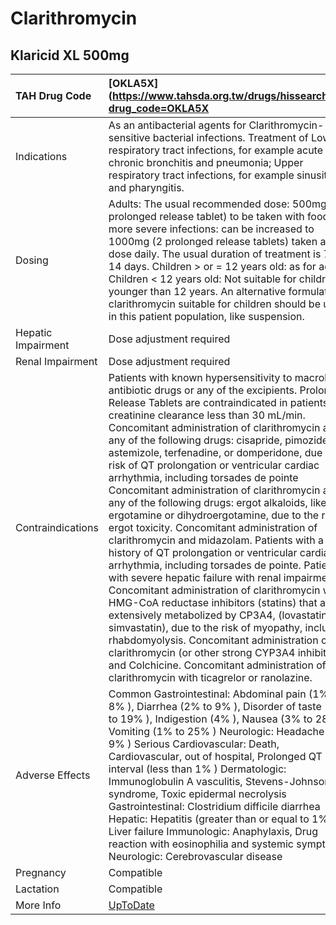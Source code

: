 # Clarithromycin

## Klaricid XL 500mg

| TAH Drug Code      | [OKLA5X](https://www.tahsda.org.tw/drugs/hissearch.php?drug_code=OKLA5X                                                                                                                                                                                                                                                                                                                                                                                                                                                                                                                                                                                                                                                                                                                                                                                                                                                                                                                                                                                                                                                                                                                                                                                             |
|:-------------------|:--------------------------------------------------------------------------------------------------------------------------------------------------------------------------------------------------------------------------------------------------------------------------------------------------------------------------------------------------------------------------------------------------------------------------------------------------------------------------------------------------------------------------------------------------------------------------------------------------------------------------------------------------------------------------------------------------------------------------------------------------------------------------------------------------------------------------------------------------------------------------------------------------------------------------------------------------------------------------------------------------------------------------------------------------------------------------------------------------------------------------------------------------------------------------------------------------------------------------------------------------------------------|
| Indications        | As an antibacterial agents for Clarithromycin-sensitive bacterial infections. Treatment of Lower respiratory tract infections, for example acute and chronic bronchitis and pneumonia; Upper respiratory tract infections, for example sinusitis and pharyngitis.                                                                                                                                                                                                                                                                                                                                                                                                                                                                                                                                                                                                                                                                                                                                                                                                                                                                                                                                                                                                   |
| Dosing             | Adults: The usual recommended dose: 500mg (1 prolonged release tablet) to be taken with food. In more severe infections: can be increased to 1000mg (2 prolonged release tablets) taken as one dose daily. The usual duration of treatment is 7 to 14 days. Children > or = 12 years old: as for adults. Children < 12 years old: Not suitable for children younger than 12 years. An alternative formulation of clarithromycin suitable for children should be used in this patient population, like suspension.                                                                                                                                                                                                                                                                                                                                                                                                                                                                                                                                                                                                                                                                                                                                                   |
| Hepatic Impairment | Dose adjustment required                                                                                                                                                                                                                                                                                                                                                                                                                                                                                                                                                                                                                                                                                                                                                                                                                                                                                                                                                                                                                                                                                                                                                                                                                                            |
| Renal Impairment   | Dose adjustment required                                                                                                                                                                                                                                                                                                                                                                                                                                                                                                                                                                                                                                                                                                                                                                                                                                                                                                                                                                                                                                                                                                                                                                                                                                            |
| Contraindications  | Patients with known hypersensitivity to macrolide antibiotic drugs or any of the excipients. Prolonged Release Tablets are contraindicated in patients with creatinine clearance less than 30 mL/min. Concomitant administration of clarithromycin and any of the following drugs: cisapride, pimozide, astemizole, terfenadine, or domperidone, due to the risk of QT prolongation or ventricular cardiac arrhythmia, including torsades de pointe Concomitant administration of clarithromycin and any of the following drugs: ergot alkaloids, like ergotamine or dihydroergotamine, due to the risk of ergot toxicity. Concomitant administration of clarithromycin and midazolam. Patients with a history of QT prolongation or ventricular cardiac arrhythmia, including torsades de pointe. Patients with severe hepatic failure with renal impairment. Concomitant administration of clarithromycin with HMG-CoA reductase inhibitors (statins) that are extensively metabolized by CP3A4, (lovastatin or simvastatin), due to the risk of myopathy, including rhabdomyolysis. Concomitant administration of clarithromycin (or other strong CYP3A4 inhibitors) and Colchicine. Concomitant administration of clarithromycin with ticagrelor or ranolazine. |
| Adverse Effects    | Common Gastrointestinal: Abdominal pain (1% to 8% ), Diarrhea (2% to 9% ), Disorder of taste (8% to 19% ), Indigestion (4% ), Nausea (3% to 28% ), Vomiting (1% to 25% ) Neurologic: Headache (up to 9% ) Serious Cardiovascular: Death, Cardiovascular, out of hospital, Prolonged QT interval (less than 1% ) Dermatologic: Immunoglobulin A vasculitis, Stevens-Johnson syndrome, Toxic epidermal necrolysis Gastrointestinal: Clostridium difficile diarrhea Hepatic: Hepatitis (greater than or equal to 1% ), Liver failure Immunologic: Anaphylaxis, Drug reaction with eosinophilia and systemic symptoms Neurologic: Cerebrovascular disease                                                                                                                                                                                                                                                                                                                                                                                                                                                                                                                                                                                                               |
| Pregnancy          | Compatible                                                                                                                                                                                                                                                                                                                                                                                                                                                                                                                                                                                                                                                                                                                                                                                                                                                                                                                                                                                                                                                                                                                                                                                                                                                          |
| Lactation          | Compatible                                                                                                                                                                                                                                                                                                                                                                                                                                                                                                                                                                                                                                                                                                                                                                                                                                                                                                                                                                                                                                                                                                                                                                                                                                                          |
| More Info          | [UpToDate](https://www.uptodate.com/contents/clarithromycin-drug-information)                                                                                                                                                                                                                                                                                                                                                                                                                                                                                                                                                                                                                                                                                                                                                                                                                                                                                                                                                                                                                                                                                                                                                                                       |

